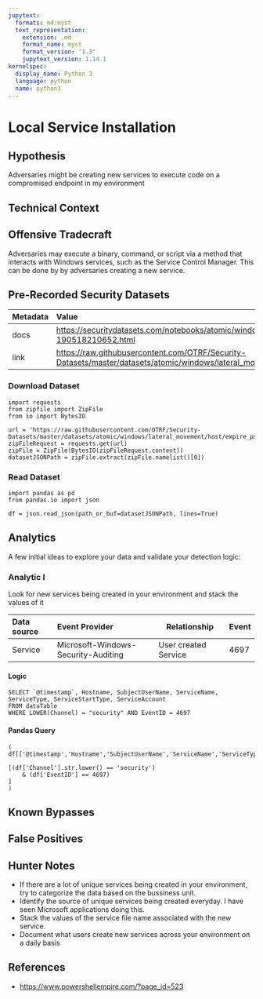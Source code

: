 ```yaml
---
jupytext:
  formats: md:myst
  text_representation:
    extension: .md
    format_name: myst
    format_version: '1.3'
    jupytext_version: 1.14.1
kernelspec:
  display_name: Python 3
  language: python
  name: python3
---
```


# Local Service Installation

## Hypothesis

Adversaries might be creating new services to execute code on a compromised endpoint in my environment

## Technical Context



## Offensive Tradecraft

Adversaries may execute a binary, command, or script via a method that interacts with Windows services, such as the Service Control Manager.
This can be done by by adversaries creating a new service.

## Pre-Recorded Security Datasets

| Metadata  |    Value  |
|:----------|:----------|
| docs      | https://securitydatasets.com/notebooks/atomic/windows/lateral_movement/SDWIN-190518210652.html        |
| link      | https://raw.githubusercontent.com/OTRF/Security-Datasets/master/datasets/atomic/windows/lateral_movement/host/empire_psexec_dcerpc_tcp_svcctl.zip |

### Download Dataset

```{code-cell} ipython3
import requests
from zipfile import ZipFile
from io import BytesIO

url = 'https://raw.githubusercontent.com/OTRF/Security-Datasets/master/datasets/atomic/windows/lateral_movement/host/empire_psexec_dcerpc_tcp_svcctl.zip'
zipFileRequest = requests.get(url)
zipFile = ZipFile(BytesIO(zipFileRequest.content))
datasetJSONPath = zipFile.extract(zipFile.namelist()[0])
```

### Read Dataset

```{code-cell} Ipython3
import pandas as pd
from pandas.io import json

df = json.read_json(path_or_buf=datasetJSONPath, lines=True)
```

## Analytics

A few initial ideas to explore your data and validate your detection logic:

### Analytic I

Look for new services being created in your environment and stack the values of it

| Data source | Event Provider | Relationship | Event |
|:------------|:---------------|--------------|-------|
| Service | Microsoft-Windows-Security-Auditing | User created Service | 4697 |

#### Logic

```{code-block}
SELECT `@timestamp`, Hostname, SubjectUserName, ServiceName, ServiceType, ServiceStartType, ServiceAccount
FROM dataTable
WHERE LOWER(Channel) = "security" AND EventID = 4697
```

#### Pandas Query

```{code-cell} Ipython3
(
df[['@timestamp','Hostname','SubjectUserName','ServiceName','ServiceType','ServiceStartType','ServiceAccount']]

[(df['Channel'].str.lower() == 'security')
    & (df['EventID'] == 4697)
]
)
```

## Known Bypasses

## False Positives

## Hunter Notes

* If there are a lot of unique services being created in your environment, try to categorize the data based on the bussiness unit.
* Identify the source of unique services being created everyday. I have seen Microsoft applications doing this.
* Stack the values of the service file name associated with the new service.
* Document what users create new services across your environment on a daily basis

## References
* https://www.powershellempire.com/?page_id=523
